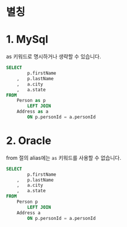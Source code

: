 # 별칭

# 1.  MySql
as 키워드로 명시하거나 생략할 수 있습니다.
```sql
SELECT
        p.firstName
    ,   p.lastName
    ,   a.city
    ,   a.state
FROM 
    Person as p
        LEFT JOIN
    Address as a
        ON p.personId = a.personId
```

# 2. Oracle
from 절의 alias에는 `as` 키워드를 사용할 수 없습니다.

```sql
SELECT
        p.firstName
    ,   p.lastName
    ,   a.city
    ,   a.state
FROM 
    Person p
        LEFT JOIN
    Address a
        ON p.personId = a.personId
```